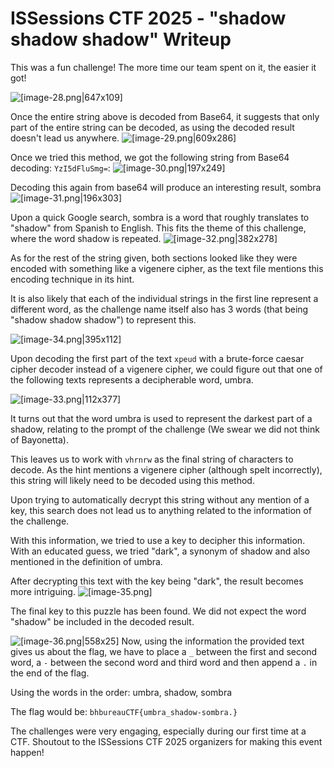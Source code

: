# ISSessions CTF 2025 - "shadow shadow shadow" Writeup

This was a fun challenge! The more time our team spent on it, the easier it got!

![[image-28.png|647x109]](ShadowShadowShadow/image-28.png)

Once the entire string above is decoded from Base64, it suggests that only part of the entire string can be decoded, as using the decoded result doesn't lead us anywhere. 
![[image-29.png|609x286]](ShadowShadowShadow/image-29.png)

Once we tried this method, we got the following string from Base64 decoding: ``YzI5dFluSmg=``:
![[image-30.png|197x249]](ShadowShadowShadow/image-30.png)

Decoding this again from base64 will produce an interesting result, sombra
![[image-31.png|196x303]](ShadowShadowShadow/image-31.png)

Upon a quick Google search, sombra is a word that roughly translates to "shadow" from Spanish to English. This fits the theme of this challenge, where the word shadow is repeated. 
![[image-32.png|382x278]](ShadowShadowShadow/image-32.png)

As for the rest of the string given, both sections looked like they were encoded with something like a vigenere cipher, as the text file mentions this encoding technique in its hint. 

It is also likely that each of the individual strings in the first line represent a different word, as the challenge name itself also has 3 words (that being "shadow shadow shadow") to represent this.

![[image-34.png|395x112]](ShadowShadowShadow/image-34.png)

Upon decoding the first part of the text ``xpeud`` with a brute-force caesar cipher decoder instead of a vigenere cipher, we could figure out that one of the following texts represents a decipherable word, umbra.  

![[image-33.png|112x377]](ShadowShadowShadow/image-33.png)

It turns out that the word umbra is used to represent the darkest part of a shadow, relating to the prompt of the challenge (We swear we did not think of Bayonetta).  

This leaves us to work with ``vhrnrw`` as the final string of characters to decode. As the hint mentions a vigenere cipher (although spelt incorrectly), this string will likely need to be decoded using this method.

Upon trying to automatically decrypt this string without any mention of a key, this search does not lead us to anything related to the information of the challenge. 

With this information, we tried to use a key to decipher this information. With an educated guess, we tried "dark", a synonym of shadow and also mentioned in the definition of umbra. 

After decrypting this text with the key being "dark", the result becomes more intriguing.
![[image-35.png]](ShadowShadowShadow/image-35.png)

The final key to this puzzle has been found. We did not expect the word "shadow" be included in the decoded result.

![[image-36.png|558x25]](ShadowShadowShadow/image-36.png)
Now, using the information the provided text gives us about the flag, we have to place a ``_`` between the first and second word, a ``-`` between the second word and third word and then append a ``.`` in the end of the flag.

Using the words in the order:
umbra, shadow, sombra

The flag would be:
``bhbureauCTF{umbra_shadow-sombra.}`` 

The challenges were very engaging, especially during our first time at a CTF. Shoutout to the ISSessions CTF 2025 organizers for making this event happen!
